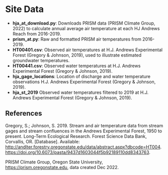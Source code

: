 # Site Data

-   **hja_at_download.py**: Downloads PRISM data (PRISM Climate Group, 2022) to calculate annual average air temperature at each HJ Andrews Reach from 2016-2019.
-   **prism_at.py**: Raw and formatted PRISM air temperatures from 2016-2019.
-   **HT00401.csv**: Observed air temperatures at H.J. Andrews Experimental Forest (Gregory & Johnson, 2019), used to illustrate estimated groundwater temperatures.
-   **HT00441.csv**: Observed water temperatures at H.J. Andrews Experimental Forest (Gregory & Johnson, 2019).
-   **hja_gage_locations**: Location of discharge and water temperature observations H.J. Andrews Experimental Forest (Gregory & Johnson, 2019).
-   **hja_st_2019** Observed water temperatures filtered to 2019 at H.J. Andrews Experimental Forest (Gregory & Johnson, 2019).


## References

Gregory, S.; Johnson, S. 2019. Stream and air temperature data from stream gages and stream confluences in the Andrews Experimental Forest, 1950 to present. Long-Term Ecological Research. Forest Science Data Bank, Corvallis, OR. [Database]. Available: http://andlter.forestry.oregonstate.edu/data/abstract.aspx?dbcode=HT004. https://doi.org/10.6073/pasta/9437d1603044f5b92189110dd8343763.

PRISM Climate Group, Oregon State University, https://prism.oregonstate.edu, data created Dec 2022.
